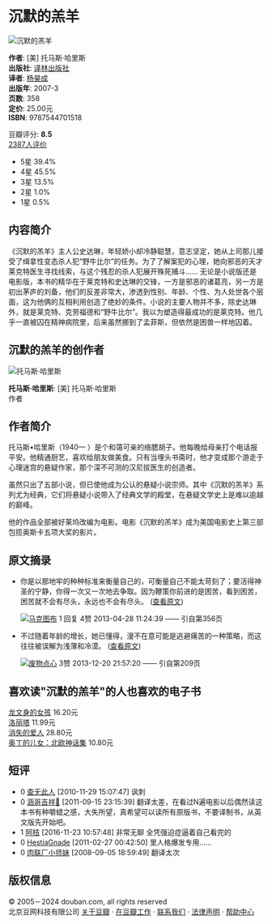 # 沉默的羔羊

![沉默的羔羊](https://img3.doubanio.com/view/subject/s/public/s2371237.jpg)

**作者**: [美] 托马斯·哈里斯  
**出版社**: [译林出版社](https://book.douban.com/press/2331)  
**译者**: [杨昊成](/search/%E6%9D%A8%E6%98%8A%E6%88%90)  
**出版年**: 2007-3  
**页数**: 358  
**定价**: 25.00元  
**ISBN**: 9787544701518  

豆瓣评分: **8.5**  
[2387人评价](comments)  
- 5星 39.4% 
- 4星 45.5% 
- 3星 13.5% 
- 2星 1.0% 
- 1星 0.5%

## 内容简介

《沉默的羔羊》主人公史达琳，年轻娇小却冷静聪慧，意志坚定，她从上司那儿接受了缉拿性变态杀人犯“野牛比尔”的任务。为了了解案犯的心理，她向邪恶的天才莱克特医生寻找线索，与这个残忍的杀人犯展开殊死捕斗…… 无论是小说版还是电影版，本书的精华在于莱克特和史达琳的交锋，一方是邪恶的诸葛亮，另一方是初出茅庐的刘备，他们的反差非常大，渗透到性别、年龄、个性、为人处世各个层面，这为他俩的互相利用创造了绝妙的条件。小说的主要人物并不多，除史达琳外，就是莱克特、克劳福德和“野牛比尔”。我以为塑造得最成功的是莱克特。他几乎一直被囚在精神病院里，后来虽然挪到了孟菲斯，但依然是困兽一样地囚着。

## 沉默的羔羊的创作者

![托马斯·哈里斯](https://img9.doubanio.com/view/celebrity/m/public/p1399111686.06.webp)

**托马斯·哈里斯**: [美] 托马斯·哈里斯  
作者

## 作者简介

托马斯•哈里斯（1940— ）是个和蔼可亲的络腮胡子。他每晚给母亲打个电话报平安。他精通厨艺，喜欢给朋友做美食。只有当埋头书斋时，他才变成那个游走于心理迷宫的悬疑作家，那个深不可测的汉尼拔医生的创造者。

虽然只出了五部小说，但已使他成为公认的悬疑小说宗师。其中《沉默的羔羊》系列尤为经典，它们将悬疑小说带入了经典文学的殿堂，在悬疑文学史上是难以逾越的巅峰。

他的作品全部被好莱坞改编为电影。电影《沉默的羔羊》成为美国电影史上第三部包揽奥斯卡五项大奖的影片。

## 原文摘录

- 你是以那地牢的种种标准来衡量自己的，可衡量自己不能太苛刻了；要活得神圣的宁静，你得一次又一次地去争取。因为鞭策你前进的是困苦，看到困苦，困苦就不会有尽头，永远也不会有尽头。 ([查看原文](https://book.douban.com/annotation/26051537/))
    
    ![](https://img3.doubanio.com/icon/u37012818-3.jpg)[马克图布](https://www.douban.com/people/Blovepoppy/) 1 回复 4赞 2013-04-28 11:24:39
    —— 引自第356页
    
- 不过随着年龄的增长，她已懂得，漫不在意可能是逃避痛苦的一种策略，而这往往被误解为浅薄和冷漠。 ([查看原文](https://book.douban.com/annotation/29848305/))
    
    ![](https://img1.doubanio.com/icon/u45434376-20.jpg)[废物点心](https://www.douban.com/people/45434376/) 3赞 2013-12-20 21:57:20
    —— 引自第209页

## 喜欢读"沉默的羔羊"的人也喜欢的电子书

[龙文身的女孩](https://read.douban.com/ebook/162792/) 16.20元  
[洛丽塔](https://read.douban.com/ebook/5600586/) 11.99元  
[消失的爱人](https://read.douban.com/ebook/38146931/) 28.80元  
[奥丁的儿女：北欧神话集](https://read.douban.com/ebook/6958151/) 10.80元  

## 短评

- 0 [查无此人](https://www.douban.com/people/4242799/) [2010-11-29 15:07:47] 讽刺
- 0 [涵哥吉祥🌈](https://www.douban.com/people/shadow_morie/) [2011-09-15 23:15:39] 翻译太差，在看过N遍电影以后偶然读这本书有种嚼蜡之感，大失所望，真希望可以读所有原版书，不要译制书，从英文版先开始吧。
- 1 [阿桔](https://www.douban.com/people/3209049/) [2016-11-23 10:57:48] 非常无聊 全凭强迫症逼着自己看完的
- 0 [HestiaGnade](https://www.douban.com/people/tieofash/) [2011-02-27 00:42:50] 里人格爆发专用……
- 0 [肉联厂小师妹](https://www.douban.com/people/huangbula/) [2008-09-05 18:59:49] 翻译太次

## 版权信息

© 2005－2024 douban.com, all rights reserved  
北京豆网科技有限公司 [关于豆瓣](https://www.douban.com/about) · [在豆瓣工作](https://www.douban.com/jobs) · [联系我们](https://www.douban.com/about?topic=contactus) · [法律声明](https://www.douban.com/about/legal) · [帮助中心](https://help.douban.com/?app=book)  

<!-- tcd_original_link https://book.douban.com/subject/2053133// -->
